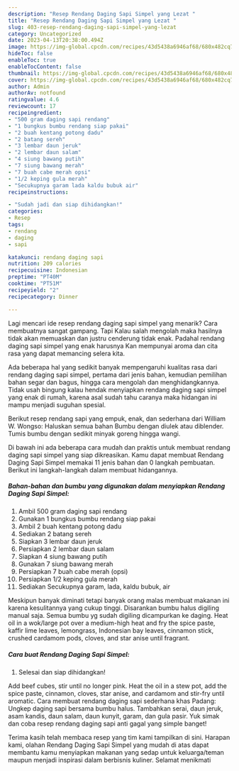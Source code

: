 ```yaml
---
description: "Resep Rendang Daging Sapi Simpel yang Lezat "
title: "Resep Rendang Daging Sapi Simpel yang Lezat "
slug: 403-resep-rendang-daging-sapi-simpel-yang-lezat
category: Uncategorized
date: 2023-04-13T20:38:00.494Z
image: https://img-global.cpcdn.com/recipes/43d5438a6946af68/680x482cq70/rendang-daging-sapi-simpel-foto-resep-utama.jpg
hideToc: false
enableToc: true
enableTocContent: false
thumbnail: https://img-global.cpcdn.com/recipes/43d5438a6946af68/680x482cq70/rendang-daging-sapi-simpel-foto-resep-utama.jpg
cover: https://img-global.cpcdn.com/recipes/43d5438a6946af68/680x482cq70/rendang-daging-sapi-simpel-foto-resep-utama.jpg
author: Admin
authorAv: notfound
ratingvalue: 4.6
reviewcount: 17
recipeingredient:
- "500 gram daging sapi rendang"
- "1 bungkus bumbu rendang siap pakai"
- "2 buah kentang potong dadu"
- "2 batang sereh"
- "3 lembar daun jeruk"
- "2 lembar daun salam"
- "4 siung bawang putih"
- "7 siung bawang merah"
- "7 buah cabe merah opsi"
- "1/2 keping gula merah"
- "Secukupnya garam lada kaldu bubuk air"
recipeinstructions:

- "Sudah jadi dan siap dihidangkan!"
categories:
- Resep
tags:
- rendang
- daging
- sapi

katakunci: rendang daging sapi 
nutrition: 209 calories
recipecuisine: Indonesian
preptime: "PT40M"
cooktime: "PT51M"
recipeyield: "2"
recipecategory: Dinner

---
```



Lagi mencari ide resep rendang daging sapi simpel yang menarik? Cara membuatnya sangat gampang. Tapi Kalau salah mengolah maka hasilnya tidak akan memuaskan dan justru cenderung tidak enak. Padahal rendang daging sapi simpel yang enak harusnya Kan mempunyai aroma dan cita rasa yang dapat memancing selera kita.


Ada beberapa hal yang sedikit banyak mempengaruhi kualitas rasa dari rendang daging sapi simpel, pertama dari jenis bahan, kemudian pemilihan bahan segar dan bagus, hingga cara mengolah dan menghidangkannya. Tidak usah bingung kalau hendak menyiapkan rendang daging sapi simpel yang enak di rumah, karena asal sudah tahu caranya maka hidangan ini mampu menjadi suguhan spesial.

Berikut resep rendang sapi yang empuk, enak, dan sederhana dari William W. Wongso: Haluskan semua bahan Bumbu dengan diulek atau diblender. Tumis bumbu dengan sedikit minyak goreng hingga wangi.


Di bawah ini ada beberapa cara mudah dan praktis untuk membuat rendang daging sapi simpel yang siap dikreasikan. Kamu dapat membuat Rendang Daging Sapi Simpel memakai 11 jenis bahan dan 0 langkah pembuatan. Berikut ini langkah-langkah dalam membuat hidangannya.

<!--inarticleads1-->

##### Bahan-bahan dan bumbu yang digunakan dalam menyiapkan Rendang Daging Sapi Simpel:

1. Ambil 500 gram daging sapi rendang
1. Gunakan 1 bungkus bumbu rendang siap pakai
1. Ambil 2 buah kentang potong dadu
1. Sediakan 2 batang sereh
1. Siapkan 3 lembar daun jeruk
1. Persiapkan 2 lembar daun salam
1. Siapkan 4 siung bawang putih
1. Gunakan 7 siung bawang merah
1. Persiapkan 7 buah cabe merah (opsi)
1. Persiapkan 1/2 keping gula merah
1. Sediakan Secukupnya garam, lada, kaldu bubuk, air


Meskipun banyak diminati tetapi banyak orang malas membuat makanan ini karena kesulitannya yang cukup tinggi. Disarankan bumbu halus digiling manual saja. Semua bumbu yg sudah digiling dicampurkan ke daging. Heat oil in a wok/large pot over a medium-high heat and fry the spice paste, kaffir lime leaves, lemongrass, Indonesian bay leaves, cinnamon stick, crushed cardamom pods, cloves, and star anise until fragrant. 

<!--inarticleads2-->

##### Cara buat Rendang Daging Sapi Simpel:


1. Selesai dan siap dihidangkan!

Add beef cubes, stir until no longer pink. Heat the oil in a stew pot, add the spice paste, cinnamon, cloves, star anise, and cardamom and stir-fry until aromatic. Cara membuat rendang daging sapi sederhana khas Padang: Ungkep daging sapi bersama bumbu halus. Tambahkan serai, daun jeruk, asam kandis, daun salam, daun kunyit, garam, dan gula pasir. Yuk simak dan coba resep rendang daging sapi anti gagal yang simple banget! 

Terima kasih telah membaca resep yang tim kami tampilkan di sini. Harapan kami, olahan Rendang Daging Sapi Simpel yang mudah di atas dapat membantu kamu menyiapkan makanan yang sedap untuk keluarga/teman maupun menjadi inspirasi dalam berbisnis kuliner. Selamat menikmati
